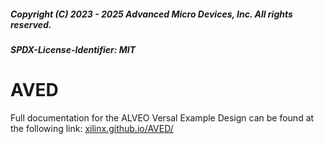 ##### Copyright (C) 2023 - 2025 Advanced Micro Devices, Inc.  All rights reserved.
##### SPDX-License-Identifier: MIT
# AVED

Full documentation for the ALVEO Versal Example Design can be found at the following link:
[xilinx.github.io/AVED/](https://xilinx.github.io/AVED/)
